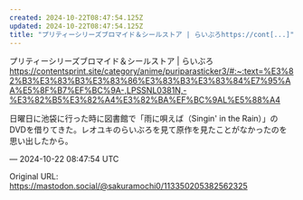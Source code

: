 ```yaml
---
created: 2024-10-22T08:47:54.125Z
updated: 2024-10-22T08:47:54.125Z
title: "プリティーシリーズブロマイド＆シールストア | らいぶろhttps://cont[...]"
---
```


<p>プリティーシリーズブロマイド＆シールストア | らいぶろ<br /><a href="https://contentsprint.site/category/anime/puriparasticker3/#:~:text=%E3%82%B3%E3%83%B3%E3%83%86%E3%83%B3%E3%83%84%E7%95%AA%E5%8F%B7%EF%BC%9A-,LPSSNL0381N,-%E3%82%B5%E3%82%A4%E3%82%BA%EF%BC%9AL%E5%88%A4" target="_blank" rel="nofollow noopener" translate="no"><span class="invisible">https://</span><span class="ellipsis">contentsprint.site/category/an</span><span class="invisible">ime/puriparasticker3/#:~:text=%E3%82%B3%E3%83%B3%E3%83%86%E3%83%B3%E3%83%84%E7%95%AA%E5%8F%B7%EF%BC%9A-,LPSSNL0381N,-%E3%82%B5%E3%82%A4%E3%82%BA%EF%BC%9AL%E5%88%A4</span></a></p><p>日曜日に池袋に行った時に図書館で「雨に唄えば（Singin&#39; in the Rain）」のDVDを借りてきた。レオユキのらいぶろを見て原作を見たことがなかったのを思い出したから。</p>

&mdash; 2024-10-22 08:47:54 UTC

Original URL: https://mastodon.social/@sakuramochi0/113350205382562325
